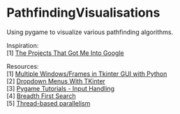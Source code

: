 # PathfindingVisualisations
Using pygame to visualize various pathfinding algorithms. 

Inspiration:  
[1] [The Projects That Got Me Into Google](https://youtu.be/n4t_-NjY_Sg?t=178)  

Resources:  
[1] [Multiple Windows/Frames in Tkinter GUI with Python](https://pythonprogramming.net/change-show-new-frame-tkinter/)  
[2] [Dropdown Menus With TKinter](youtube.com/watch?v=3E_fK5hCUnI)  
[3] [Pygame Tutorials - Input Handling](https://www.pygame.org/ftp/contrib/input.html)  
[4] [Breadth First Search](hackerearth.com/practice/algorithms/graphs/breadth-first-search/tutorial/)  
[5] [Thread-based parallelism](https://docs.python.org/3/library/threading.html)  